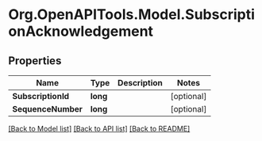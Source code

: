 # Org.OpenAPITools.Model.SubscriptionAcknowledgement

## Properties

Name | Type | Description | Notes
------------ | ------------- | ------------- | -------------
**SubscriptionId** | **long** |  | [optional] 
**SequenceNumber** | **long** |  | [optional] 

[[Back to Model list]](../README.md#documentation-for-models) [[Back to API list]](../README.md#documentation-for-api-endpoints) [[Back to README]](../README.md)

